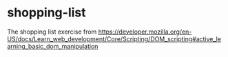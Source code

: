 # shopping-list

The shopping list exercise from https://developer.mozilla.org/en-US/docs/Learn_web_development/Core/Scripting/DOM_scripting#active_learning_basic_dom_manipulation